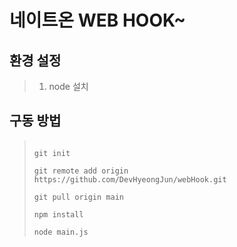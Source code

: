 # 네이트온 WEB HOOK~

## 환경 설정
>  1. node 설치

## 구동 방법
>
> ```
> 
> git init  
> 
> git remote add origin https://github.com/DevHyeongJun/webHook.git
> 
> git pull origin main
> 
> npm install
> 
> node main.js
> ```
